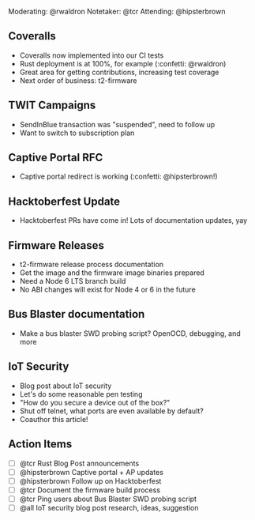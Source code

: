 Moderating: @rwaldron
Notetaker: @tcr
Attending: @hipsterbrown

## Coveralls

- Coveralls now implemented into our CI tests
- Rust deployment is at 100%, for example (:confetti: @rwaldron)
- Great area for getting contributions, increasing test coverage
- Next order of business: t2-firmware

## TWIT Campaigns

- SendInBlue transaction was "suspended", need to follow up
- Want to switch to subscription plan

## Captive Portal RFC

- Captive portal redirect is working (:confetti: @hipsterbrown!)

## Hacktoberfest Update

- Hacktoberfest PRs have come in! Lots of documentation updates, yay

## Firmware Releases

- t2-firmware release process documentation
- Get the image and the firmware image binaries prepared
- Need a Node 6 LTS branch build
- No ABI changes will exist for Node 4 or 6 in the future

## Bus Blaster documentation

- Make a bus blaster SWD probing script? OpenOCD, debugging, and more

## IoT Security

- Blog post about IoT security
- Let's do some reasonable pen testing
- "How do you secure a device out of the box?"
- Shut off telnet, what ports are even available by default?
- Coauthor this article!

## Action Items

- [ ] @tcr Rust Blog Post announcements
- [ ] @hipsterbrown Captive portal + AP updates
- [ ] @hipsterbrown Follow up on Hacktoberfest
- [ ] @tcr Document the firmware build process
- [ ] @tcr Ping users about Bus Blaster SWD probing script
- [ ] @all IoT security blog post research, ideas, suggestion
